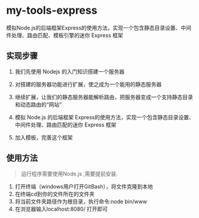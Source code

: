 # my-tools-express

模拟Node.js的后端框架Express的使用方法，实现一个包含静态目录设置、中间件处理、路由匹配、模板引擎的迷你 Express 框架

## 实现步骤

1. 我们先使用 Nodejs 的入门知识搭建一个服务器

2. 对搭建的服务器功能进行扩展，使之成为一个能用的静态服务器

3. 继续扩展，让我们的静态服务器能解析路由，把服务器变成一个支持静态目录和动态路由的“网站”

4. 模拟 Node.js 的后端框架 Express的使用方法，实现一个包含静态目录设置、中间件处理、路由匹配的迷你 Express 框架

5. 加入模板，完善这个框架

## 使用方法

> 运行程序需要使用Node.js ,需要提前安装.

1. 打开终端（windows用户打开GitBash），将文件克隆到本地
2. 在终端cd到你的文件所在的文件夹
3. 将当前文件夹路径作为根目录，执行命令:node bin/www
4. 在浏览器输入localhost:8080/ 打开即可